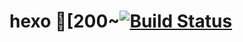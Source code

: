 # hexo [200~[![Build Status](https://travis-ci.com/zangkaiqiang/hexo.svg?branch=master)](https://travis-ci.com/zangkaiqiang/hexo)

